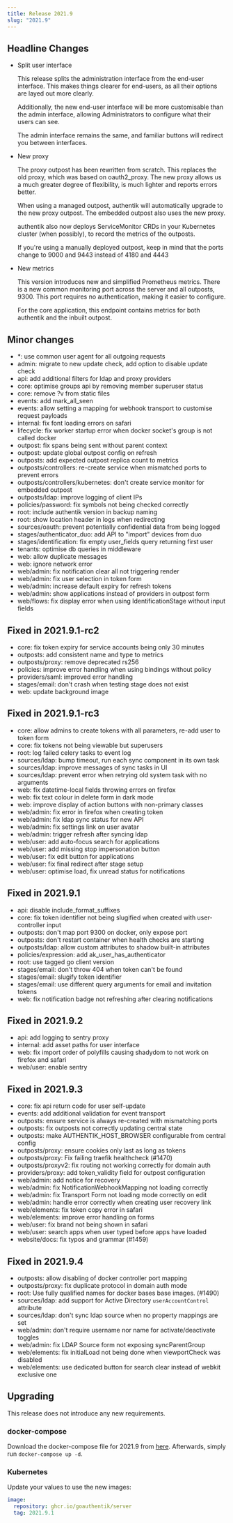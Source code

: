 ```yaml
---
title: Release 2021.9
slug: "2021.9"
---
```


## Headline Changes

- Split user interface

    This release splits the administration interface from the end-user interface. This makes things clearer for end-users, as all their options are layed out more clearly.

    Additionally, the new end-user interface will be more customisable than the admin interface, allowing Administrators to configure what their users can see.

    The admin interface remains the same, and familiar buttons will redirect you between interfaces.

- New proxy

    The proxy outpost has been rewritten from scratch. This replaces the old proxy, which was based on oauth2_proxy. The new proxy allows us a much greater degree of flexibility, is much lighter and reports errors better.

    When using a managed outpost, authentik will automatically upgrade to the new proxy outpost. The embedded outpost also uses the new proxy.

    authentik also now deploys ServiceMonitor CRDs in your Kubernetes cluster (when possibly), to record the metrics of the outposts.

    If you're using a manually deployed outpost, keep in mind that the ports change to 9000 and 9443 instead of 4180 and 4443

- New metrics

    This version introduces new and simplified Prometheus metrics. There is a new common monitoring port across the server and all outposts, 9300. This port requires no authentication, making it easier to configure.

    For the core application, this endpoint contains metrics for both authentik and the inbuilt outpost.

## Minor changes

- *: use common user agent for all outgoing requests
- admin: migrate to new update check, add option to disable update check
- api: add additional filters for ldap and proxy providers
- core: optimise groups api by removing member superuser status
- core: remove ?v from static files
- events: add mark_all_seen
- events: allow setting a mapping for webhook transport to customise request payloads
- internal: fix font loading errors on safari
- lifecycle: fix worker startup error when docker socket's group is not called docker
- outpost: fix spans being sent without parent context
- outpost: update global outpost config on refresh
- outposts: add expected outpost replica count to metrics
- outposts/controllers: re-create service when mismatched ports to prevent errors
- outposts/controllers/kubernetes: don't create service monitor for embedded outpost
- outposts/ldap: improve logging of client IPs
- policies/password: fix symbols not being checked correctly
- root: include authentik version in backup naming
- root: show location header in logs when redirecting
- sources/oauth: prevent potentially confidential data from being logged
- stages/authenticator_duo: add API to "import" devices from duo
- stages/identification: fix empty user_fields query returning first user
- tenants: optimise db queries in middleware
- web: allow duplicate messages
- web: ignore network error
- web/admin: fix notification clear all not triggering render
- web/admin: fix user selection in token form
- web/admin: increase default expiry for refresh tokens
- web/admin: show applications instead of providers in outpost form
- web/flows: fix display error when using IdentificationStage without input fields

## Fixed in 2021.9.1-rc2

- core: fix token expiry for service accounts being only 30 minutes
- outposts: add consistent name and type to metrics
- outposts/proxy: remove deprecated rs256
- policies: improve error handling when using bindings without policy
- providers/saml: improved error handling
- stages/email: don't crash when testing stage does not exist
- web: update background image

## Fixed in 2021.9.1-rc3

- core: allow admins to create tokens with all parameters, re-add user to token form
- core: fix tokens not being viewable but superusers
- root: log failed celery tasks to event log
- sources/ldap: bump timeout, run each sync component in its own task
- sources/ldap: improve messages of sync tasks in UI
- sources/ldap: prevent error when retrying old system task with no arguments
- web: fix datetime-local fields throwing errors on firefox
- web: fix text colour in delete form in dark mode
- web: improve display of action buttons with non-primary classes
- web/admin: fix error in firefox when creating token
- web/admin: fix ldap sync status for new API
- web/admin: fix settings link on user avatar
- web/admin: trigger refresh after syncing ldap
- web/user: add auto-focus search for applications
- web/user: add missing stop impersonation button
- web/user: fix edit button for applications
- web/user: fix final redirect after stage setup
- web/user: optimise load, fix unread status for notifications

## Fixed in 2021.9.1

- api: disable include_format_suffixes
- core: fix token identifier not being slugified when created with user-controller input
- outposts: don't map port 9300 on docker, only expose port
- outposts: don't restart container when health checks are starting
- outposts/ldap: allow custom attributes to shadow built-in attributes
- policies/expression: add ak_user_has_authenticator
- root: use tagged go client version
- stages/email: don't throw 404 when token can't be found
- stages/email: slugify token identifier
- stages/email: use different query arguments for email and invitation tokens
- web: fix notification badge not refreshing after clearing notifications

## Fixed in 2021.9.2

- api: add logging to sentry proxy
- internal: add asset paths for user interface
- web: fix import order of polyfills causing shadydom to not work on firefox and safari
- web/user: enable sentry

## Fixed in 2021.9.3

- core: fix api return code for user self-update
- events: add additional validation for event transport
- outposts: ensure service is always re-created with mismatching ports
- outposts: fix outposts not correctly updating central state
- outposts: make AUTHENTIK_HOST_BROWSER configurable from central config
- outposts/proxy: ensure cookies only last as long as tokens
- outposts/proxy: Fix failing traefik healthcheck (#1470)
- outposts/proxyv2: fix routing not working correctly for domain auth
- providers/proxy: add token_validity field for outpost configuration
- web/admin: add notice for recovery
- web/admin: fix NotificationWebhookMapping not loading correctly
- web/admin: fix Transport Form not loading mode correctly on edit
- web/admin: handle error correctly when creating user recovery link
- web/elements: fix token copy error in safari
- web/elements: improve error handling on forms
- web/user: fix brand not being shown in safari
- web/user: search apps when user typed before apps have loaded
- website/docs: fix typos and grammar (#1459)

## Fixed in 2021.9.4

- outposts: allow disabling of docker controller port mapping
- outposts/proxy: fix duplicate protocol in domain auth mode
- root: Use fully qualified names for docker bases base images. (#1490)
- sources/ldap: add support for Active Directory `userAccountControl` attribute
- sources/ldap: don't sync ldap source when no property mappings are set
- web/admin: don't require username nor name for activate/deactivate toggles
- web/admin: fix LDAP Source form not exposing syncParentGroup
- web/elements: fix initialLoad not being done when viewportCheck was disabled
- web/elements: use dedicated button for search clear instead of webkit exclusive one

## Upgrading

This release does not introduce any new requirements.

### docker-compose

Download the docker-compose file for 2021.9 from [here](https://raw.githubusercontent.com/goauthentik/authentik/version-2021.9/docker-compose.yml). Afterwards, simply run `docker-compose up -d`.

### Kubernetes

Update your values to use the new images:

```yaml
image:
  repository: ghcr.io/goauthentik/server
  tag: 2021.9.1
```
